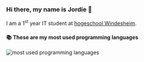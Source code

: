 ### Hi there, my name is Jordie 👋
I am a 1<sup>st</sup> year IT student at [hogeschool Windesheim](https://www.windesheim.nl/).

#### 📚 These are my most used programming languages
![most used programming languages](https://github-readme-stats.vercel.app/api/top-langs/?username=jord1e&layout=compact&langs_count=6&hide_border=false&hide_title=true&theme=solairzed_light")


<!--
<a>
  <img align="center" src="https://github-readme-stats.vercel.app/api?username=jord1e&show_icons=true&count_private=true&hide_rank=true&hide_title=true"/>
</a>
![jordieh's Github stats](https://github-readme-stats.vercel.app/api?username=jordieh&show_icons=true&count_private=true&hide_rank=true)


-->
